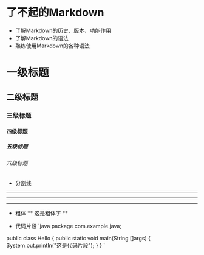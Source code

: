 # 了不起的Markdown
- 了解Markdown的历史、版本、功能作用
- 了解Markdown的语法
- 熟练使用Markdown的各种语法


# 一级标题
## 二级标题
### 三级标题
#### 四级标题
##### 五级标题
###### 六级标题


- 分割线
--- 
***
___

- 粗体
** 这是粗体字 **

- 代码片段
`java
package com.example.java;

public class Hello {
 	public static void main(String []args) {
		  System.out.println("这是代码片段");
	}
}
`